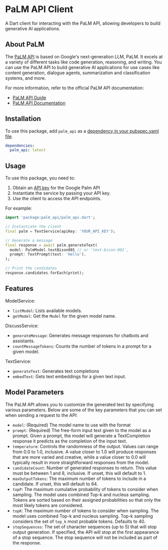 # PaLM API Client

A Dart client for interacting with the PaLM API, allowing developers to build generative AI applications.

## About PaLM

The [PaLM API](https://developers.generativeai.google) is based on Google's next-generation LLM, PaLM. It excels at a variety of different tasks like code generation, reasoning, and writing. You can use the PaLM API to build generative AI applications for use cases like content generation, dialogue agents, summarization and classification systems, and more.

For more information, refer to the official PaLM API documentation:

- [PaLM API Guide](https://developers.generativeai.google/guide/palm_api_overview)
- [PaLM API Documentation](https://developers.generativeai.google/api)

## Installation

To use this package, add `palm_api` as a [dependency in your pubspec.yaml file](https://flutter.dev/docs/development/packages-and-plugins/using-packages).

```yaml
dependencies:
  palm_api: latest
```

## Usage

To use this package, you need to:

1. Obtain an [API key](https://developers.generativeai.google/tutorials/setup) for the Google Palm API 
2. Instantiate the service by passing your API key.
3. Use the client to access the API endpoints.

For example:

```dart
import 'package:palm_api/palm_api.dart';

// Instantiate the client
final palm = TextService(apiKey: 'YOUR_API_KEY');

// Generate a message 
final response = await palm.generateText(
  model: PalmModel.textBison001 // or 'text-bison-001',
  prompt: TextPrompt(text: 'Hello'), 
);

// Print the candidates
response.candidates.forEach(print);
```

## Features

ModelService:

- `listModel`: Lists available models.  
- `getModel`: Get the `Model` for the given model name.  

DiscussService:

- `generateMessage`: Generates message responses for chatbots and assistants.
- `countMessageTokens`: Counts the number of tokens in a prompt for a given model.

TextService:  

- `generateText`: Generates text completions
- `embedText`: Gets text embeddings for a given text input.

## Model Parameters

The PaLM API allows you to customize the generated text by specifying various parameters. Below are some of the key parameters that you can set when sending a request to the API:

- `model`: (Required) The model name to use with the format
- `prompt`: (Required) The free-form input text given to the model as a prompt. Given a prompt, the model will generate a TextCompletion response it predicts as the completion of the input text.
- `temperature`: Controls the randomness of the output. Values can range from 0.0 to 1.0, inclusive. A value closer to 1.0 will produce responses that are more varied and creative, while a value closer to 0.0 will typically result in more straightforward responses from the model.
- `candidateCount`: Number of generated responses to return. This value must be between 1 and 8, inclusive. If unset, this will default to 1.
- `maxOutputTokens`: The maximum number of tokens to include in a candidate. If unset, this will default to 64.
- `topP`: The maximum cumulative probability of tokens to consider when sampling. The model uses combined Top-k and nucleus sampling. Tokens are sorted based on their assigned probabilities so that only the most likely tokens are considered.
- `topK`: The maximum number of tokens to consider when sampling. The model uses combined Top-k and nucleus sampling. Top-k sampling considers the set of `top_k` most probable tokens. Defaults to 40.
- `stopSequences`: The set of character sequences (up to 5) that will stop output generation. If specified, the API will stop at the first appearance of a stop sequence. The stop sequence will not be included as part of the response.